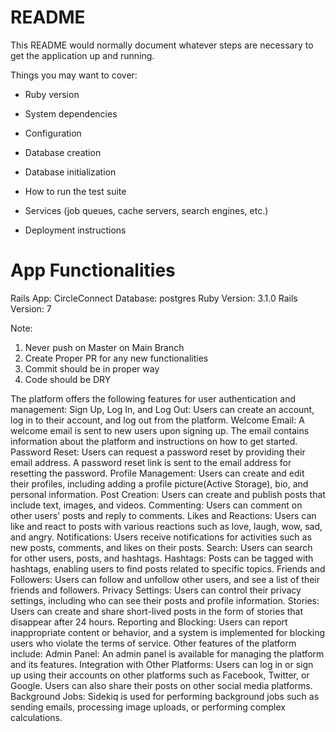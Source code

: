 # README

This README would normally document whatever steps are necessary to get the
application up and running.

Things you may want to cover:

* Ruby version

* System dependencies

* Configuration

* Database creation

* Database initialization

* How to run the test suite

* Services (job queues, cache servers, search engines, etc.)

* Deployment instructions


# App Functionalities

Rails App: CircleConnect
Database: postgres
Ruby Version: 3.1.0
Rails Version: 7

Note:
1. Never push on Master on Main Branch
2. Create Proper PR for any new functionalities
3. Commit should be in proper way
4. Code should be DRY


The platform offers the following features for user authentication and management:
Sign Up, Log In, and Log Out: Users can create an account, log in to their account, and log out from the platform.
Welcome Email: A welcome email is sent to new users upon signing up. The email contains information about the platform and instructions on how to get started.
Password Reset: Users can request a password reset by providing their email address. A password reset link is sent to the email address for resetting the password.
Profile Management: Users can create and edit their profiles, including adding a profile picture(Active Storage), bio, and personal information.
Post Creation: Users can create and publish posts that include text, images, and videos.
Commenting: Users can comment on other users' posts and reply to comments.
Likes and Reactions: Users can like and react to posts with various reactions such as love, laugh, wow, sad, and angry.
Notifications: Users receive notifications for activities such as new posts, comments, and likes on their posts.
Search: Users can search for other users, posts, and hashtags.
Hashtags: Posts can be tagged with hashtags, enabling users to find posts related to specific topics.
Friends and Followers: Users can follow and unfollow other users, and see a list of their friends and followers.
Privacy Settings: Users can control their privacy settings, including who can see their posts and profile information.
Stories: Users can create and share short-lived posts in the form of stories that disappear after 24 hours.
Reporting and Blocking: Users can report inappropriate content or behavior, and a system is implemented for blocking users who violate the terms of service.
Other features of the platform include:
Admin Panel: An admin panel is available for managing the platform and its features.
Integration with Other Platforms: Users can log in or sign up using their accounts on other platforms such as Facebook, Twitter, or Google. Users can also share their posts on other social media platforms.
Background Jobs: Sidekiq is used for performing background jobs such as sending emails, processing image uploads, or performing complex calculations.


